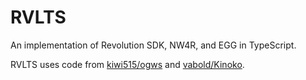 # RVLTS
An implementation of Revolution SDK, NW4R, and EGG in TypeScript.

RVLTS uses code from [kiwi515/ogws](https://github.com/kiwi515/ogws) and [vabold/Kinoko](https://github.com/vabold/Kinoko).
